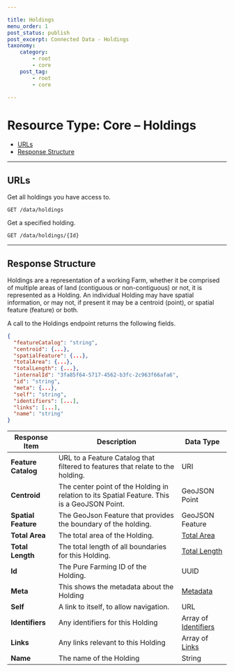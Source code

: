 ```yaml
---

title: Holdings
menu_order: 1
post_status: publish
post_excerpt: Connected Data - Holdings
taxonomy:
    category:
        - root
        - core
    post_tag:
        - root
        - core

---
```


# Resource Type: Core – Holdings

- [URLs](#urls)
- [Response Structure](#response-structure)

---

## URLs

Get all holdings you have access to. 

```
GET /data/holdings
```

Get a specified holding. 

```
GET /data/holdings/{Id}
```

---

## Response Structure

Holdings are a representation of a working Farm, whether it be comprised of multiple areas of land (contiguous or non-contiguous) or not, it is represented as a Holding. An individual Holding may have spatial information, or may not, if present it may be a centroid (point), or spatial feature (feature) or both.

A call to the Holdings endpoint returns the following fields.

```json
{
  "featureCatalog": "string",
  "centroid": {...},
  "spatialFeature": {...},
  "totalArea": {...},
  "totalLength": {...},
  "internalId": "3fa85f64-5717-4562-b3fc-2c963f66afa6",
  "id": "string",
  "meta": {...},
  "self": "string",
  "identifiers": [...],
  "links": [...],
  "name": "string"
}
```

| Response Item | Description | Data Type |
| ------------- | ----------- | --------- |
| **Feature Catalog** | URL to a Feature Catalog that filtered to features that relate to the holding. | URI |
| **Centroid** | The center point of the Holding in relation to its Spatial Feature. This is a GeoJSON Point. | GeoJSON Point |
| **Spatial Feature** | The GeoJson Feature that provides the boundary of the holding.  | GeoJSON Feature |
| **Total Area** | The total area of the Holding. | [Total Area](/resource-types/common.md#total-area) |
| **Total Length** | The total length of all boundaries for this Holding. | [Total Length](/resource-types/common.md#total-length) |
| **Id** | The Pure Farming ID of the Holding. | UUID |
| **Meta** | This shows the metadata about the Holding | [Metadata](/resource-types/common.md#metadata) |
| **Self** | A link to itself, to allow navigation. | URL |
| **Identifiers** | Any identifiers for this Holding | Array of [Identifiers](/resource-types/common.md#identifier) |
| **Links** | Any links relevant to this Holding | Array of [Links](/resource-types/common.md#link) |
| **Name** | The name of the Holding | String |

